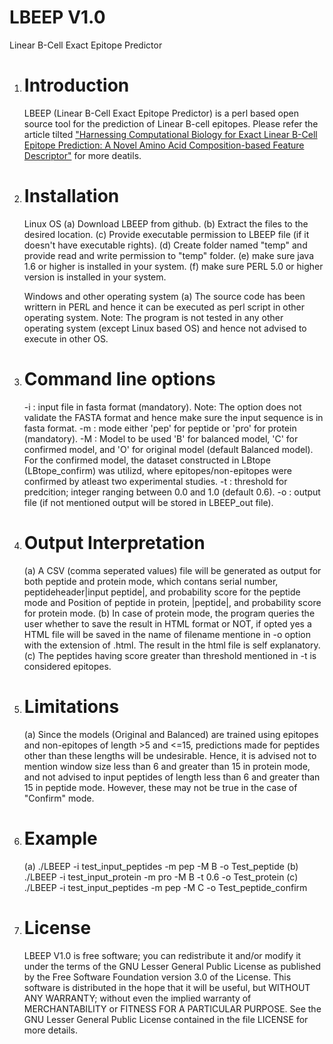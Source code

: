 # LBEEP V1.0
Linear B-Cell Exact Epitope Predictor

1. Introduction
   =============
   LBEEP (Linear B-Cell Exact Epitope Predictor) is a perl based open source tool for the prediction of Linear B-cell epitopes.
   Please refer the article tilted ["Harnessing Computational Biology for Exact Linear B-Cell Epitope Prediction: A Novel Amino Acid Composition-based Feature Descriptor"](http://online.liebertpub.com/doi/abs/10.1089/omi.2015.0095) for more deatils.

2. Installation
   ============
   Linux OS
   (a) Download LBEEP from github.
   (b) Extract the files to the desired location.
   (c) Provide executable permission to LBEEP file (if it doesn't have executable rights).
   (d) Create folder named "temp" and provide read and write permission to "temp" folder.
   (e) make sure java 1.6 or higher is installed in your system.
   (f) make sure PERL 5.0 or higher version is installed in your system.
   
   Windows and other operating system
   (a) The source code has been writtern in PERL and hence it can be executed as perl script in other operating system. Note: The program is not tested in any other operating system (except Linux based OS) and hence not advised to execute in other OS.

3. Command line options
   ====================
   
   -i : input file in fasta format (mandatory). 
        Note: The option does not validate the FASTA format and hence make sure the input sequence is in fasta format.
   -m : mode either 'pep' for peptide or 'pro' for protein  (mandatory).
   -M : Model to be used 'B' for balanced model, 'C' for confirmed model, and 'O' for original model (default Balanced model).
	For the confirmed model, the dataset constructed in LBtope (LBtope_confirm) was utilizd, where epitopes/non-epitopes were confirmed 		by atleast two experimental studies.
   -t : threshold for predcition; integer ranging between 0.0 and 1.0 (default 0.6).
   -o : output file (if not mentioned output will be stored in LBEEP_out file).

4. Output Interpretation          
   =====================
   
   (a) A CSV (comma seperated values) file will be generated as output for both peptide and protein mode, which contans serial number, peptideheader|input peptide|, and probability score for the peptide mode and Position of peptide in protein, |peptide|, and probability score for protein mode.
   (b) In case of protein mode, the program queries the user whether to save the result in HTML format or NOT, if opted yes a HTML file will be saved in the name of filename mentione in -o option with the extension of .html. The result in the html file is self explanatory.
   (c) The peptides having score greater than threshold mentioned in -t is considered epitopes.

5. Limitations
   ============
   
   (a) Since the models (Original and Balanced) are trained using epitopes and non-epitopes of length >5 and <=15, predictions made for peptides other than these lengths will be undesirable. Hence, it is advised not to mention window size less than 6 and greater than 15 in protein mode, and not advised to input peptides of length less than 6 and greater than 15 in peptide mode. However, these may not be true in the case of "Confirm" mode.

6. Example
   =======
   (a) ./LBEEP -i test_input_peptides -m pep -M B -o Test_peptide 
   (b) ./LBEEP -i test_input_protein -m pro -M B -t 0.6 -o Test_protein
   (c) ./LBEEP -i test_input_peptides -m pep -M C -o Test_peptide_confirm
 	
7. License
   =======
   LBEEP V1.0 is free software; you can redistribute it and/or modify it under the terms of the GNU Lesser General Public License as published by the Free Software Foundation version 3.0 of the License.
   This software is distributed in the hope that it will be useful, but WITHOUT ANY WARRANTY; without even the implied warranty of MERCHANTABILITY or FITNESS FOR A PARTICULAR PURPOSE. See the GNU Lesser General Public License contained in the file LICENSE for more details.
